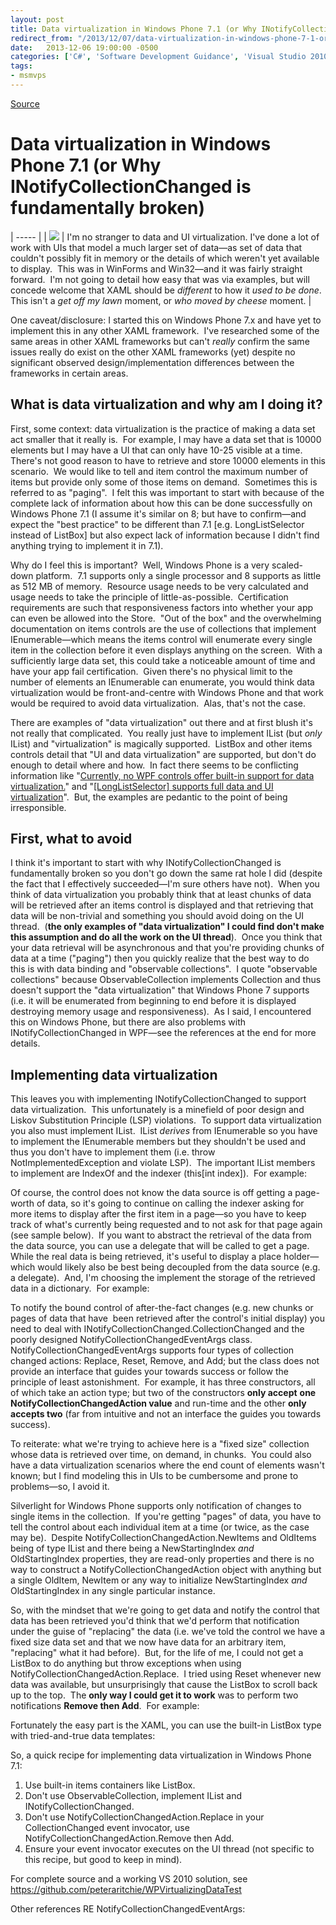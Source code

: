 ```yaml
---
layout: post
title: Data virtualization in Windows Phone 7.1 (or Why INotifyCollectionChanged is fundamentally broken)
redirect_from: "/2013/12/07/data-virtualization-in-windows-phone-7-1-or-why-inotifycollectionchanged-is-fundamentally-broken/"
date:   2013-12-06 19:00:00 -0500
categories: ['C#', 'Software Development Guidance', 'Visual Studio 2010', 'Windows Phone', 'Windows Phone 7.1']
tags:
- msmvps
---
```

[Source](http://pr-blog.azurewebsites.net/2013/12/07/data-virtualization-in-windows-phone-7-1-or-why-inotifycollectionchanged-is-fundamentally-broken/ "Permalink to Data virtualization in Windows Phone 7.1 (or Why INotifyCollectionChanged is fundamentally broken)")

# Data virtualization in Windows Phone 7.1 (or Why INotifyCollectionChanged is fundamentally broken)


| ----- |
| ![][1] |  I'm no stranger to data and UI virtualization. I've done a lot of work with UIs that model a much larger set of data—as set of data that couldn't possibly fit in memory or the details of which weren't yet available to display.  This was in WinForms and Win32—and it was fairly straight forward.  I'm not going to detail how easy that was via examples, but will concede welcome that XAML should be *different* to how it _used to be done_.  This isn't a _get off my lawn_ moment, or _who moved by cheese_ moment. | 

One caveat/disclosure: I started this on Windows Phone 7.x and have yet to implement this in any other XAML framework.  I've researched some of the same areas in other XAML frameworks but can't *really* confirm the same issues really do exist on the other XAML frameworks (yet) despite no significant observed design/implementation differences between the frameworks in certain areas.

## What is data virtualization and why am I doing it?

First, some context: data virtualization is the practice of making a data set act smaller that it really is.  For example, I may have a data set that is 10000 elements but I may have a UI that can only have 10-25 visible at a time.  There's not good reason to have to retrieve and store 10000 elements in this scenario.  We would like to tell and item control the maximum number of items but provide only some of those items on demand.  Sometimes this is referred to as "paging".  I felt this was important to start with because of the complete lack of information about how this can be done successfully on Windows Phone 7.1 (I assume it's similar on 8; but have to confirm—and expect the "best practice" to be different than 7.1 [e.g. LongListSelector instead of ListBox] but also expect lack of information because I didn't find anything trying to implement it in 7.1).

Why do I feel this is important?  Well, Windows Phone is a very scaled-down platform.  7.1 supports only a single processor and 8 supports as little as 512 MB of memory.  Resource usage needs to be very calculated and usage needs to take the principle of little-as-possible.  Certification requirements are such that responsiveness factors into whether your app can even be allowed into the Store.  "Out of the box" and the overwhelming documentation on items controls are the use of collections that implement IEnumerable—which means the items control will enumerate every single item in the collection before it even displays anything on the screen.  With a sufficiently large data set, this could take a noticeable amount of time and have your app fail certification.  Given there's no physical limit to the number of elements an IEnumerable can enumerate, you would think data virtualization would be front-and-centre with Windows Phone and that work would be required to avoid data virtualization.  Alas, that's not the case.

There are examples of "data virtualization" out there and at first blush it's not really that complicated.  You really just have to implement IList (but *only* IList) and "virtualization" is magically supported.  ListBox and other items controls detail that "UI and data virtualization" are supported, but don't do enough to detail where and how.  In fact there seems to be conflicting information like "[Currently, no WPF controls offer built-in support for data virtualization.][2]" and "[[LongListSelector] supports full data and UI virtualization][3]".  But, the examples are pedantic to the point of being irresponsible.

## First, what to avoid

I think it's important to start with why INotifyCollectionChanged is fundamentally broken so you don't go down the same rat hole I did (despite the fact that I effectively succeeded—I'm sure others have not).  When you think of data virtualization you probably think that at least chunks of data will be retrieved after an items control is displayed and that retrieving that data will be non-trivial and something you should avoid doing on the UI thread.  (**the only examples of "data virtualization" I could find don't make this assumption and do all the work on the UI thread**).  Once you think that your data retrieval will be asynchronous and that you're providing chunks of data at a time ("paging") then you quickly realize that the best way to do this is with data binding and "observable collections".  I quote "observable collections" because ObservableCollection<T> implements Collection<T> and thus doesn't support the "data virtualization" that Windows Phone 7 supports (i.e. it will be enumerated from beginning to end before it is displayed destroying memory usage and responsiveness).  As I said, I encountered this on Windows Phone, but there are also problems with INotifyCollectionChanged in WPF—see the references at the end for more details.

## Implementing data virtualization

This leaves you with implementing INotifyCollectionChanged to support data virtualization.  This unfortunately is a minefield of poor design and Liskov Substitution Principle (LSP) violations.  To support data virtualization you also must implement IList.  IList _derives_ from IEnumerable so you have to implement the IEnumerable members but they shouldn't be used and thus you don't have to implement them (i.e. throw NotImplementedException and violate LSP).  The important IList members to implement are IndexOf and the indexer (this[int index]).  For example:

Of course, the control does not know the data source is off getting a page-worth of data, so it's going to continue on calling the indexer asking for more items to display after the first item in a page—so you have to keep track of what's currently being requested and to not ask for that page again (see sample below).  If you want to abstract the retrieval of the data from the data source, you can use a delegate that will be called to get a page.  While the real data is being retrieved, it's useful to display a place holder—which would likely also be best being decoupled from the data source (e.g. a delegate).  And, I'm choosing the implement the storage of the retrieved data in a dictionary.  For example:

To notify the bound control of after-the-fact changes (e.g. new chunks or pages of data that have  been retrieved after the control's initial display) you need to deal with INotifyCollectionChanged.CollectionChanged and the poorly designed NotifyCollectionChangedEventArgs class.  NotifyCollectionChangedEventArgs supports four types of collection changed actions: Replace, Reset, Remove, and Add; but the class does not provide an interface that guides your towards success or follow the principle of least astonishment.  For example, it has three constructors, all of which take an action type; but two of the constructors **only accept** **one NotifyCollectionChangedAction value** and run-time and the other **only accepts two** (far from intuitive and not an interface the guides you towards success).

To reiterate: what we're trying to achieve here is a "fixed size" collection whose data is retrieved over time, on demand, in chunks.  You could also have a data virtualization scenarios where the end count of elements wasn't known; but I find modeling this in UIs to be cumbersome and prone to problems—so, I avoid it.

Silverlight for Windows Phone supports only notification of changes to single items in the collection.  If you're getting "pages" of data, you have to tell the control about each individual item at a time (or twice, as the case may be).  Despite NotifyCollectionChangedAction.NewItems and OldItems being of type IList and there being a NewStartingIndex _and_ OldStartingIndex properties, they are read-only properties and there is no way to construct a NotifyCollectionChangedAction object with anything but a single OldItem, NewItem or any way to initialize NewStartingIndex _and_ OldStartingIndex in any single particular instance.

So, with the mindset that we're going to get data and notify the control that data has been retrieved you'd think that we'd perform that notification under the guise of "replacing" the data (i.e. we've told the control we have a fixed size data set and that we now have data for an arbitrary item, "replacing" what it had before).  But, for the life of me, I could not get a ListBox to do anything but throw exceptions when using NotifyCollectionChangedAction.Replace.  I tried using Reset whenever new data was available, but unsurprisingly that cause the ListBox to scroll back up to the top.  The **only way I could get it to work** was to perform two notifications **Remove then Add**.  For example:

Fortunately the easy part is the XAML, you can use the built-in ListBox type with tried-and-true data templates:

So, a quick recipe for implementing data virtualization in Windows Phone 7.1:

1. Use built-in items containers like ListBox.
2. Don't use ObservableCollection<T>, implement IList and INotifyCollectionChanged.
3. Don't use NotifyCollectionChangedAction.Replace in your CollectionChanged event invocator, use NotifyCollectionChangedAction.Remove then Add.
4. Ensure your event invocator executes on the UI thread (not specific to this recipe, but good to keep in mind).

For complete source and a working VS 2010 solution, see <https://github.com/peteraritchie/WPVirtualizingDataTest>

Other references RE NotifyCollectionChangedEventArgs:

[1]: http://hypnosthlm.se/wordpress/wp-content/uploads/2012/01/berg1.jpg
[2]: http://msdn.microsoft.com/en-us/library/cc716879(v=vs.110).aspx
[3]: http://msdn.microsoft.com/en-us/library/windowsphone/develop/microsoft.phone.controls.longlistselector(v=vs.105).aspx

